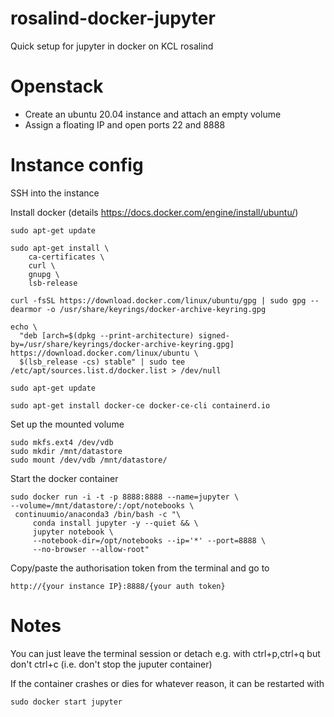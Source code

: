 # rosalind-docker-jupyter
Quick setup for jupyter in docker on KCL rosalind

# Openstack
* Create an ubuntu 20.04 instance and attach an empty volume
* Assign a floating IP and open ports 22 and 8888

# Instance config
SSH into the instance

Install docker (details https://docs.docker.com/engine/install/ubuntu/)

```
sudo apt-get update

```

```
sudo apt-get install \
    ca-certificates \
    curl \
    gnupg \
    lsb-release
```
```
curl -fsSL https://download.docker.com/linux/ubuntu/gpg | sudo gpg --dearmor -o /usr/share/keyrings/docker-archive-keyring.gpg
```
```
echo \
  "deb [arch=$(dpkg --print-architecture) signed-by=/usr/share/keyrings/docker-archive-keyring.gpg] https://download.docker.com/linux/ubuntu \
  $(lsb_release -cs) stable" | sudo tee /etc/apt/sources.list.d/docker.list > /dev/null
```
```
sudo apt-get update
```
```
sudo apt-get install docker-ce docker-ce-cli containerd.io
```

Set up the mounted volume
```
sudo mkfs.ext4 /dev/vdb
sudo mkdir /mnt/datastore
sudo mount /dev/vdb /mnt/datastore/
```

Start the docker container
```
sudo docker run -i -t -p 8888:8888 --name=jupyter \
--volume=/mnt/datastore/:/opt/notebooks \
 continuumio/anaconda3 /bin/bash -c "\
     conda install jupyter -y --quiet && \
     jupyter notebook \
     --notebook-dir=/opt/notebooks --ip='*' --port=8888 \
     --no-browser --allow-root"
```
Copy/paste the authorisation token from the terminal and go to
```
http://{your instance IP}:8888/{your auth token}
```

# Notes
You can just leave the terminal session or detach e.g. with ctrl+p,ctrl+q but don't ctrl+c (i.e. don't stop the juputer container)

If the container crashes or dies for whatever reason, it can be restarted with 
```
sudo docker start jupyter
```
